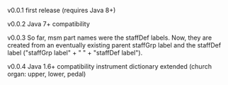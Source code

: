 v0.0.1
first release (requires Java 8+)

v0.0.2
Java 7+ compatibility

v0.0.3
So far, msm part names were the staffDef labels. Now, they are created from an eventually existing parent staffGrp label and the staffDef label ("staffGrp label" + " " + "staffDef label").

v0.0.4
Java 1.6+ compatibility
instrument dictionary extended (church organ: upper, lower, pedal)
